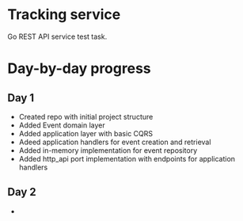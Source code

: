 # Tracking service
Go REST API service test task.

# Day-by-day progress
## Day 1
- Created repo with initial project structure
- Added Event domain layer
- Added application layer with basic CQRS
- Adeed application handlers for event creation and retrieval
- Added in-memory implementation for event repository
- Added http_api port implementation with endpoints for application handlers

## Day 2
- 
